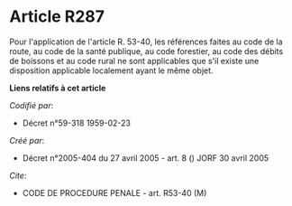 # Article R287

Pour l'application de l'article R. 53-40, les références faites au code de la route, au code de la santé publique, au code
forestier, au code des débits de boissons et au code rural ne sont applicables que s'il existe une disposition applicable
localement ayant le même objet.

**Liens relatifs à cet article**

_Codifié par_:

  - Décret n°59-318 1959-02-23

_Créé par_:

  - Décret n°2005-404 du 27 avril 2005 - art. 8 () JORF 30 avril 2005

_Cite_:

  - CODE DE PROCEDURE PENALE - art. R53-40 (M)
